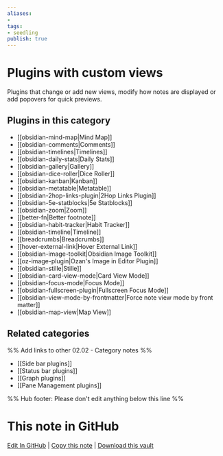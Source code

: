 ```yaml
---
aliases:
- 
tags: 
- seedling 
publish: true
---
```



# Plugins with custom views

Plugins that change or add new views, modify how notes are displayed or add popovers for quick previews.

## Plugins in this category


- [[obsidian-mind-map|Mind Map]]
- [[obsidian-comments|Comments]]
- [[obsidian-timelines|Timelines]]
- [[obsidian-daily-stats|Daily Stats]]
- [[obsidian-gallery|Gallery]]
- [[obsidian-dice-roller|Dice Roller]]
- [[obsidian-kanban|Kanban]]
- [[obsidian-metatable|Metatable]]
- [[obsidian-2hop-links-plugin|2Hop Links Plugin]]
- [[obsidian-5e-statblocks|5e Statblocks]]
- [[obsidian-zoom|Zoom]]
- [[better-fn|Better footnote]]
- [[obsidian-habit-tracker|Habit Tracker]]
- [[obsidian-timeline|Timeline]]
- [[breadcrumbs|Breadcrumbs]]
- [[hover-external-link|Hover External Link]]
- [[obsidian-image-toolkit|Obsidian Image Toolkit]]
- [[oz-image-plugin|Ozan's Image in Editor Plugin]]
- [[obsidian-stille|Stille]]
- [[obsidian-card-view-mode|Card View Mode]]
- [[obsidian-focus-mode|Focus Mode]]
- [[obsidian-fullscreen-plugin|Fullscreen Focus Mode]] 
- [[obsidian-view-mode-by-frontmatter|Force note view mode by front matter]]
- [[obsidian-map-view|Map View]]

## Related categories

%% Add links to other 02.02 - Category notes %%

- [[Side bar plugins]]
- [[Status bar plugins]]
- [[Graph plugins]]
- [[Pane Management plugins]]

%% Hub footer: Please don't edit anything below this line %%

# This note in GitHub

<span class="git-footer">[Edit In GitHub](https://github.dev/obsidian-community/obsidian-hub/blob/main/02%20-%20Community%20Expansions/02.01%20Plugins%20by%20Category/Plugins%20with%20custom%20views.md "git-hub-edit-note") | [Copy this note](https://raw.githubusercontent.com/obsidian-community/obsidian-hub/main/02%20-%20Community%20Expansions/02.01%20Plugins%20by%20Category/Plugins%20with%20custom%20views.md "git-hub-copy-note") | [Download this vault](https://github.com/obsidian-community/obsidian-hub/archive/refs/heads/main.zip "git-hub-download-vault") </span>